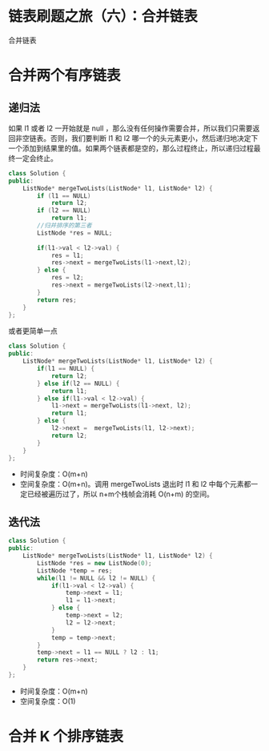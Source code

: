 # 链表刷题之旅（六）：合并链表

合并链表





# 合并两个有序链表
## 递归法

如果 l1 或者 l2 一开始就是 null ，那么没有任何操作需要合并，所以我们只需要返回非空链表。否则，我们要判断 l1 和 l2 哪一个的头元素更小，然后递归地决定下一个添加到结果里的值。如果两个链表都是空的，那么过程终止，所以递归过程最终一定会终止。

```C++
class Solution {
public:
    ListNode* mergeTwoLists(ListNode* l1, ListNode* l2) {
        if (l1 == NULL)
            return l2;
        if (l2 == NULL) 
            return l1;
        //归并排序的第三者
        ListNode *res = NULL;
        
        if(l1->val < l2->val) {
            res = l1;
            res->next = mergeTwoLists(l1->next,l2);  
        } else {
            res = l2;
            res->next = mergeTwoLists(l2->next,l1);
        }
        return res;
    }
};
```
或者更简单一点
```C++
class Solution {
public:
    ListNode* mergeTwoLists(ListNode* l1, ListNode* l2) {
        if(l1 == NULL) {
            return l2;
        } else if(l2 == NULL) {
            return l1;
        } else if(l1->val < l2->val) {
            l1->next = mergeTwoLists(l1->next, l2);
            return l1;
        } else {
            l2->next =  mergeTwoLists(l1, l2->next);
            return l2;
        }
    }
};
```
* 时间复杂度：O(m+n)
* 空间复杂度：O(m+n)。调用 mergeTwoLists 退出时 l1 和 l2 中每个元素都一定已经被遍历过了，所以 n+m个栈帧会消耗 O(n+m) 的空间。



## 迭代法
```C++
class Solution {
public:
    ListNode* mergeTwoLists(ListNode* l1, ListNode* l2) {
        ListNode *res = new ListNode(0);
        ListNode *temp = res;
        while(l1 != NULL && l2 != NULL) {
            if(l1->val < l2->val) {
                temp->next = l1;
                l1 = l1->next;
            } else {
                temp->next = l2;
                l2 = l2->next;
            }
            temp = temp->next;
        }
        temp->next = l1 == NULL ? l2 : l1;
        return res->next;
    }
};
```

* 时间复杂度：O(m+n)
* 空间复杂度：O(1)

# 合并 K 个排序链表


